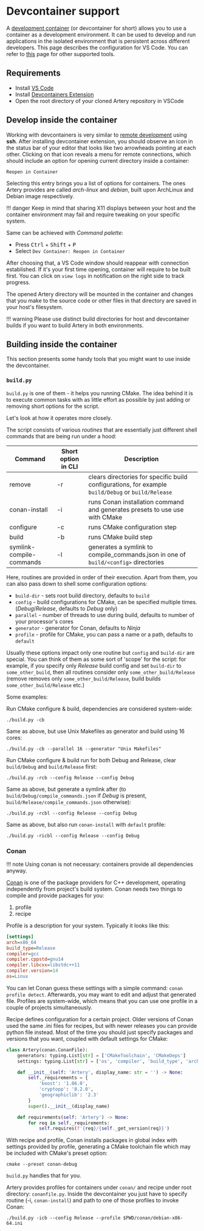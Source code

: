# Devcontainer support

A [development container](https://containers.dev) (or devcontainer for short) allows you to use a container as a development environment. It can be used to develop and run applications in the isolated environment that is persistent across different developers. This page describes the configuration for VS Code. You can refer to [this](https://containers.dev/supporting) page for other supported tools.

## Requirements

- Install [VS Code](https://code.visualstudio.com/docs/setup/setup-overview)
- Install [Devcontainers Extension](https://marketplace.visualstudio.com/items?itemName=ms-vscode-remote.remote-containers)
- Open the root directory of your cloned Artery repository in VSCode

## Develop inside the container

Working with devcontainers is very similar to [remote development](https://marketplace.visualstudio.com/items?itemName=ms-vscode-remote.remote-ssh) using __ssh__.  After installing devcontainer extension, you should observe
an icon in the status bar of your editor that looks like two arrowheads pointing at each other. Clicking on that
icon reveals a menu for remote connections, which should include an option for opening current directory
inside a container:

`Reopen in Container`

Selecting this entry brings you a list of options for containers. The ones Artery provides are called _arch-linux_ and _debian_,
built upon ArchLinux and Debian image respectively.

!!! danger
    Keep in mind that sharing X11 displays between your host and the container environment may fail and require tweaking on your specific system.

Same can be achieved with _Command palette_:

- Press <kbd>Ctrl</kbd> + <kbd>Shift</kbd> + <kbd>P</kbd>
- Select `Dev Container: Reopen in Container`

After choosing that, a VS Code window should reappear with connection established. If it's your first
time opening, container will require to be built first. You can click on `view logs` in notification on the right
side to track progress.

The opened Artery directory will be mounted in the container and changes that you make to the source code 
or other files in that directory are saved in your host's filesystem.

!!! warning
    Please use distinct build directories for host and devcontainer builds if you want to 
    build Artery in both environments.

## Building inside the container

This section presents some handy tools that you might want to use inside the devcontainer.

### `build.py`

`build.py` is one of them - it helps you running CMake. The idea behind it is to execute common tasks 
with as little effort as possible by just adding or removing short options for the script.

Let's look at how it operates more closely.

The script consists of various _routines_ that are essentially just different shell commands that
are being run under a hood:

| Command | Short option in CLI | Description |
|---------|---------------------|-------------|
| remove | -r |  clears directories for specific build configurations, for example `build/Debug` or `build/Release` |
| conan-install | -i |  runs Conan installation command and generates presets to use use with CMake | 
| configure | -c | runs CMake configuration step |
| build | -b | runs CMake build step |
| symlink-compile-commands | -l | generates a symlink to compile_commands.json in one of `build/<config>` directories |

Here, routines are provided in order of their execution. Apart from them, you can also pass down to shell
some configuration options:

- `build-dir` - sets root build directory, defaults to `build`
- `config` - build configurations for CMake, can be specified multiple times. (_Debug_/_Release_, defaults to _Debug_ only)
- `parallel` - number of threads to use during build, defaults to number of your processor's cores
- `generator` - generator for Conan, defaults to _Ninja_
- `profile` - profile for CMake, you can pass a name or a path, defaults to `default`

Usually these options impact only one routine but `config` and `build-dir` are special. You can
think of them as some sort of 'scope' for the script: for example, if you specify only _Release_
build config and set `build-dir` to `some_other_build`, then all routines consider only `some_other_build/Release`
(remove removes only `some_other_build/Release`, build builds `some_other_build/Release` etc.)

Some examples:

Run CMake configure & build, dependencies are considered system-wide:
```shell
./build.py -cb
```

Same as above, but use Unix Makefiles as generator and build using 16 cores:
```shell
./build.py -cb --parallel 16 --generator "Unix Makefiles"
```

Run CMake configure & build run for both Debug and Release, clear `build/Debug` and `build/Release` first:
```shell
./build.py -rcb --config Release --config Debug
```

Same as above, but generate a symlink after (to `build/Debug/compile_commands.json` if _Debug_ is present, 
`build/Release/compile_commands.json` otherwise):
```shell
./build.py -rcbl --config Release --config Debug
```

Same as above, but also run `conan-install` with `default` profile:
```shell
./build.py -ricbl --config Release --config Debug
```

### Conan

!!! note
    Using conan is not necessary: containers provide all dependencies anyway. 

[Conan](https://conan.io) is one of the package providers for C++ development, operating independently from project's build system.
Conan needs two things to compile and provide packages for you:

1. profile
2. recipe

Profile is a description for your system. Typically it looks like this:

```ini
[settings]
arch=x86_64
build_type=Release
compiler=gcc
compiler.cppstd=gnu14
compiler.libcxx=libstdc++11
compiler.version=14
os=Linux
```

You can let Conan guess these settings with a simple command: `conan profile detect`. Afterwards, you
may want to edit and adjust that generated file. Profiles are system-wide, which means that you can
use one profile in a couple of projects simultaneously.

Recipe defines configuration for a certain project. Older versions of Conan used the same .ini files
for recipes, but with newer releases you can provide python file instead. Most of the time you should just
specify packages and versions that you want, coupled with default settings for CMake:

```python  linenums="1"
class Artery(conan.ConanFile):
    generators: typing.List[str] = ['CMakeToolchain', 'CMakeDeps']
    settings: typing.List[str] = ['os', 'compiler', 'build_type', 'arch']

    def __init__(self: 'Artery', display_name: str = '') -> None:
        self._requirements = {
            'boost': '1.86.0',
            'cryptopp': '8.2.0',
            'geographiclib': '2.3'
        }
        super().__init__(display_name)

    def requirements(self: 'Artery') -> None:
        for req in self._requirements:
            self.requires(f'{req}/{self._get_version(req)}')
```

With recipe and profile, Conan installs packages in global index with settings provided by profile,
generating a CMake toolchain file which may be included with CMake's preset option:

```
cmake --preset conan-debug
```

`build.py` handles that for you.

Artery provides profiles for containers under `conan/` and recipe under root directory: `conanfile.py`.
Inside the devcontainer you just have to specify routine (-i, `conan-install`) and path to one of those profiles
to invoke Conan:

```shell
./build.py -icb --config Release --profile $PWD/conan/debian-x86-64.ini
```
